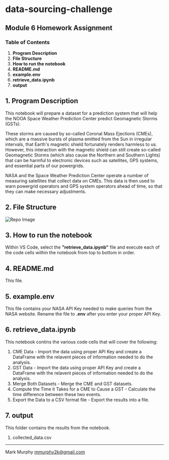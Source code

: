 # data-sourcing-challenge
## Module 6 Homework Assignment
### Table of Contents
1. **Program Description**
2. **File Structure**
3. **How to run the notebook**
4. **README.md**
5. **example.env**
6. **retrieve_data.ipynb**
7. **output**


## 1. **Program Description**

This notebook will prepare a dataset for a prediction system that will help the NOOA Space Weather Prediction Center predict Geomagnetic Storms (GSTs).

These storms are caused by so-called Coronal Mass Ejections (CMEs), which are a massive bursts of plasma emitted from the Sun in irregular intervals, that Earth's magnetic shield fortunately renders harmless to us. However, this interaction with the magnetic shield can still create so-called Geomagnetic Storms (which also cause the Northern and Southern Lights) that can be harmful to electronic devices such as satellites, GPS systems, and essential parts of our powergrids.

NASA and the Space Weather Prediction Center operate a number of measuring satellites that collect data on CMEs. This data is then used to warn powergrid operators and GPS system operators ahead of time, so that they can make necessary adjustments.


## 2. **File Structure**

![Repo Image](<Screenshot 2024-11-22 at 5.24.21 PM-1.png>)

## 3. **How to run the notebook**

Within VS Code, select the **"retrieve_data.ipynb"** file and execute each of the code cells within the notebook from top to bottom in order.


## 4. **README.md**

This file. 


## 5. **example.env**

This file contains your NASA API Key needed to make queries from the NASA website. Rename the file to **.env** after you enter your proper API Key. 


## 6. **retrieve_data.ipynb**

This notebook contins the various code cells that will cover the following:

1. CME Data - Import the data using proper API Key and create a DataFrame with the relavent pieces of information needed to do the analysis.
2. GST Data - Import the data using proper API Key and create a DataFrame with the relavent pieces of information needed to do the analysis.
3. Merge Both Datasets - Merge the CME and GST datasets.
4. Compute the Time it Takes for a CME to Cause a GST - Calculate the time difference between these two events. 
5. Export the Data to a CSV format file - Export the results into a file. 


## 7. **output**

This folder contains the results from the notebook.

1. collected_data.csv


---------------------------------------------

Mark Murphy mmurphy2k@gmail.com

